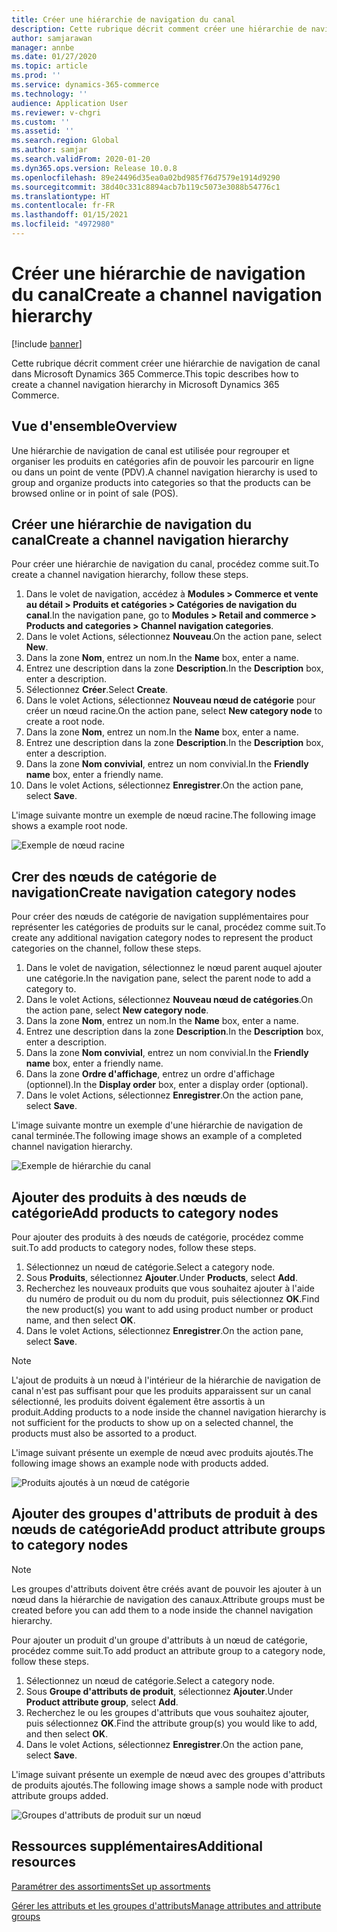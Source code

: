 ```yaml
---
title: Créer une hiérarchie de navigation du canal
description: Cette rubrique décrit comment créer une hiérarchie de navigation de canal dans Microsoft Dynamics 365 Commerce.
author: samjarawan
manager: annbe
ms.date: 01/27/2020
ms.topic: article
ms.prod: ''
ms.service: dynamics-365-commerce
ms.technology: ''
audience: Application User
ms.reviewer: v-chgri
ms.custom: ''
ms.assetid: ''
ms.search.region: Global
ms.author: samjar
ms.search.validFrom: 2020-01-20
ms.dyn365.ops.version: Release 10.0.8
ms.openlocfilehash: 89e24496d35ea0a02bd985f76d7579e1914d9290
ms.sourcegitcommit: 38d40c331c8894acb7b119c5073e3088b54776c1
ms.translationtype: HT
ms.contentlocale: fr-FR
ms.lasthandoff: 01/15/2021
ms.locfileid: "4972980"
---
```

# <a name="create-a-channel-navigation-hierarchy"></a><span data-ttu-id="eadcf-103">Créer une hiérarchie de navigation du canal</span><span class="sxs-lookup"><span data-stu-id="eadcf-103">Create a channel navigation hierarchy</span></span>


[!include [banner](includes/banner.md)]

<span data-ttu-id="eadcf-104">Cette rubrique décrit comment créer une hiérarchie de navigation de canal dans Microsoft Dynamics 365 Commerce.</span><span class="sxs-lookup"><span data-stu-id="eadcf-104">This topic describes how to create a channel navigation hierarchy in Microsoft Dynamics 365 Commerce.</span></span>

## <a name="overview"></a><span data-ttu-id="eadcf-105">Vue d'ensemble</span><span class="sxs-lookup"><span data-stu-id="eadcf-105">Overview</span></span>

<span data-ttu-id="eadcf-106">Une hiérarchie de navigation de canal est utilisée pour regrouper et organiser les produits en catégories afin de pouvoir les parcourir en ligne ou dans un point de vente (PDV).</span><span class="sxs-lookup"><span data-stu-id="eadcf-106">A channel navigation hierarchy is used to group and organize products into categories so that the products can be browsed online or in point of sale (POS).</span></span>

## <a name="create-a-channel-navigation-hierarchy"></a><span data-ttu-id="eadcf-107">Créer une hiérarchie de navigation du canal</span><span class="sxs-lookup"><span data-stu-id="eadcf-107">Create a channel navigation hierarchy</span></span>

<span data-ttu-id="eadcf-108">Pour créer une hiérarchie de navigation du canal, procédez comme suit.</span><span class="sxs-lookup"><span data-stu-id="eadcf-108">To create a channel navigation hierarchy, follow these steps.</span></span>

1. <span data-ttu-id="eadcf-109">Dans le volet de navigation, accédez à **Modules \> Commerce et vente au détail \> Produits et catégories \> Catégories de navigation du canal**.</span><span class="sxs-lookup"><span data-stu-id="eadcf-109">In the navigation pane, go to **Modules \> Retail and commerce \> Products and categories \> Channel navigation categories**.</span></span>
1. <span data-ttu-id="eadcf-110">Dans le volet Actions, sélectionnez **Nouveau**.</span><span class="sxs-lookup"><span data-stu-id="eadcf-110">On the action pane, select **New**.</span></span>
1. <span data-ttu-id="eadcf-111">Dans la zone **Nom**, entrez un nom.</span><span class="sxs-lookup"><span data-stu-id="eadcf-111">In the **Name** box, enter a name.</span></span>
1. <span data-ttu-id="eadcf-112">Entrez une description dans la zone **Description**.</span><span class="sxs-lookup"><span data-stu-id="eadcf-112">In the **Description** box, enter a description.</span></span>
1. <span data-ttu-id="eadcf-113">Sélectionnez **Créer**.</span><span class="sxs-lookup"><span data-stu-id="eadcf-113">Select **Create**.</span></span>
1. <span data-ttu-id="eadcf-114">Dans le volet Actions, sélectionnez **Nouveau nœud de catégorie** pour créer un nœud racine.</span><span class="sxs-lookup"><span data-stu-id="eadcf-114">On the action pane, select **New category node** to create a root node.</span></span>
1. <span data-ttu-id="eadcf-115">Dans la zone **Nom**, entrez un nom.</span><span class="sxs-lookup"><span data-stu-id="eadcf-115">In the **Name** box, enter a name.</span></span>
1. <span data-ttu-id="eadcf-116">Entrez une description dans la zone **Description**.</span><span class="sxs-lookup"><span data-stu-id="eadcf-116">In the **Description** box, enter a description.</span></span>
1. <span data-ttu-id="eadcf-117">Dans la zone **Nom convivial**, entrez un nom convivial.</span><span class="sxs-lookup"><span data-stu-id="eadcf-117">In the **Friendly name** box, enter a friendly name.</span></span>
1. <span data-ttu-id="eadcf-118">Dans le volet Actions, sélectionnez **Enregistrer**.</span><span class="sxs-lookup"><span data-stu-id="eadcf-118">On the action pane, select **Save**.</span></span>

<span data-ttu-id="eadcf-119">L'image suivante montre un exemple de nœud racine.</span><span class="sxs-lookup"><span data-stu-id="eadcf-119">The following image shows a example root node.</span></span>

![Exemple de nœud racine](media/create-channel-hierarchy-1.png)

## <a name="create-navigation-category-nodes"></a><span data-ttu-id="eadcf-121">Crer des nœuds de catégorie de navigation</span><span class="sxs-lookup"><span data-stu-id="eadcf-121">Create navigation category nodes</span></span>

<span data-ttu-id="eadcf-122">Pour créer des nœuds de catégorie de navigation supplémentaires pour représenter les catégories de produits sur le canal, procédez comme suit.</span><span class="sxs-lookup"><span data-stu-id="eadcf-122">To create any additional navigation category nodes to represent the product categories on the channel, follow these steps.</span></span>

1. <span data-ttu-id="eadcf-123">Dans le volet de navigation, sélectionnez le nœud parent auquel ajouter une catégorie.</span><span class="sxs-lookup"><span data-stu-id="eadcf-123">In the navigation pane, select the parent node to add a category to.</span></span>
1. <span data-ttu-id="eadcf-124">Dans le volet Actions, sélectionnez **Nouveau nœud de catégories**.</span><span class="sxs-lookup"><span data-stu-id="eadcf-124">On the action pane, select **New category node**.</span></span>
1. <span data-ttu-id="eadcf-125">Dans la zone **Nom**, entrez un nom.</span><span class="sxs-lookup"><span data-stu-id="eadcf-125">In the **Name** box, enter a name.</span></span>
1. <span data-ttu-id="eadcf-126">Entrez une description dans la zone **Description**.</span><span class="sxs-lookup"><span data-stu-id="eadcf-126">In the **Description** box, enter a description.</span></span>
1. <span data-ttu-id="eadcf-127">Dans la zone **Nom convivial**, entrez un nom convivial.</span><span class="sxs-lookup"><span data-stu-id="eadcf-127">In the **Friendly name** box, enter a friendly name.</span></span>
1. <span data-ttu-id="eadcf-128">Dans la zone **Ordre d'affichage**, entrez un ordre d'affichage (optionnel).</span><span class="sxs-lookup"><span data-stu-id="eadcf-128">In the **Display order** box, enter a display order (optional).</span></span>
1. <span data-ttu-id="eadcf-129">Dans le volet Actions, sélectionnez **Enregistrer**.</span><span class="sxs-lookup"><span data-stu-id="eadcf-129">On the action pane, select **Save**.</span></span>

<span data-ttu-id="eadcf-130">L'image suivante montre un exemple d'une hiérarchie de navigation de canal terminée.</span><span class="sxs-lookup"><span data-stu-id="eadcf-130">The following image shows an example of a completed channel navigation hierarchy.</span></span>

![Exemple de hiérarchie du canal](media/create-channel-hierarchy-2.png)

## <a name="add-products-to-category-nodes"></a><span data-ttu-id="eadcf-132">Ajouter des produits à des nœuds de catégorie</span><span class="sxs-lookup"><span data-stu-id="eadcf-132">Add products to category nodes</span></span>

<span data-ttu-id="eadcf-133">Pour ajouter des produits à des nœuds de catégorie, procédez comme suit.</span><span class="sxs-lookup"><span data-stu-id="eadcf-133">To add products to category nodes, follow these steps.</span></span>

1. <span data-ttu-id="eadcf-134">Sélectionnez un nœud de catégorie.</span><span class="sxs-lookup"><span data-stu-id="eadcf-134">Select a category node.</span></span>
1. <span data-ttu-id="eadcf-135">Sous **Produits**, sélectionnez **Ajouter**.</span><span class="sxs-lookup"><span data-stu-id="eadcf-135">Under **Products**, select **Add**.</span></span>
1. <span data-ttu-id="eadcf-136">Recherchez les nouveaux produits que vous souhaitez ajouter à l'aide du numéro de produit ou du nom du produit, puis sélectionnez **OK**.</span><span class="sxs-lookup"><span data-stu-id="eadcf-136">Find the new product(s) you want to add using product number or product name, and then select **OK**.</span></span>
1. <span data-ttu-id="eadcf-137">Dans le volet Actions, sélectionnez **Enregistrer**.</span><span class="sxs-lookup"><span data-stu-id="eadcf-137">On the action pane, select **Save**.</span></span>

> [!NOTE]
> <span data-ttu-id="eadcf-138">L'ajout de produits à un nœud à l'intérieur de la hiérarchie de navigation de canal n'est pas suffisant pour que les produits apparaissent sur un canal sélectionné, les produits doivent également être assortis à un produit.</span><span class="sxs-lookup"><span data-stu-id="eadcf-138">Adding products to a node inside the channel navigation hierarchy is not sufficient for the products to show up on a selected channel, the products must also be assorted to a product.</span></span>

<span data-ttu-id="eadcf-139">L'image suivant présente un exemple de nœud avec produits ajoutés.</span><span class="sxs-lookup"><span data-stu-id="eadcf-139">The following image shows an example node with products added.</span></span>

![Produits ajoutés à un nœud de catégorie](media/create-channel-hierarchy-3.png)

## <a name="add-product-attribute-groups-to-category-nodes"></a><span data-ttu-id="eadcf-141">Ajouter des groupes d'attributs de produit à des nœuds de catégorie</span><span class="sxs-lookup"><span data-stu-id="eadcf-141">Add product attribute groups to category nodes</span></span>

> [!NOTE]
> <span data-ttu-id="eadcf-142">Les groupes d'attributs doivent être créés avant de pouvoir les ajouter à un nœud dans la hiérarchie de navigation des canaux.</span><span class="sxs-lookup"><span data-stu-id="eadcf-142">Attribute groups must be created before you can add them to a node inside the channel navigation hierarchy.</span></span>

<span data-ttu-id="eadcf-143">Pour ajouter un produit d'un groupe d'attributs à un nœud de catégorie, procédez comme suit.</span><span class="sxs-lookup"><span data-stu-id="eadcf-143">To add product an attribute group to a category node, follow these steps.</span></span>

1. <span data-ttu-id="eadcf-144">Sélectionnez un nœud de catégorie.</span><span class="sxs-lookup"><span data-stu-id="eadcf-144">Select a category node.</span></span>
1. <span data-ttu-id="eadcf-145">Sous **Groupe d'attributs de produit**, sélectionnez **Ajouter**.</span><span class="sxs-lookup"><span data-stu-id="eadcf-145">Under **Product attribute group**, select **Add**.</span></span>
1. <span data-ttu-id="eadcf-146">Recherchez le ou les groupes d'attributs que vous souhaitez ajouter, puis sélectionnez **OK**.</span><span class="sxs-lookup"><span data-stu-id="eadcf-146">Find the attribute group(s) you would like to add, and then select **OK**.</span></span>
1. <span data-ttu-id="eadcf-147">Dans le volet Actions, sélectionnez **Enregistrer**.</span><span class="sxs-lookup"><span data-stu-id="eadcf-147">On the action pane, select **Save**.</span></span>

<span data-ttu-id="eadcf-148">L'image suivant présente un exemple de nœud avec des groupes d'attributs de produits ajoutés.</span><span class="sxs-lookup"><span data-stu-id="eadcf-148">The following image shows a sample node with product attribute groups added.</span></span>

![Groupes d'attributs de produit sur un nœud](media/create-channel-hierarchy-4.png)

## <a name="additional-resources"></a><span data-ttu-id="eadcf-150">Ressources supplémentaires</span><span class="sxs-lookup"><span data-stu-id="eadcf-150">Additional resources</span></span>

[<span data-ttu-id="eadcf-151">Paramétrer des assortiments</span><span class="sxs-lookup"><span data-stu-id="eadcf-151">Set up assortments</span></span>](set-up-assortments.md)

[<span data-ttu-id="eadcf-152">Gérer les attributs et les groupes d'attributs</span><span class="sxs-lookup"><span data-stu-id="eadcf-152">Manage attributes and attribute groups</span></span>](attribute-attributegroups-lifecycle.md)
